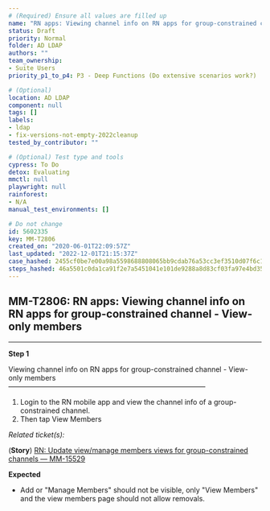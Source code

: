 ```yaml
---
# (Required) Ensure all values are filled up
name: "RN apps: Viewing channel info on RN apps for group-constrained channel - View-only members"
status: Draft
priority: Normal
folder: AD LDAP
authors: ""
team_ownership:
- Suite Users
priority_p1_to_p4: P3 - Deep Functions (Do extensive scenarios work?)

# (Optional)
location: AD LDAP
component: null
tags: []
labels:
- ldap
- fix-versions-not-empty-2022cleanup
tested_by_contributor: ""

# (Optional) Test type and tools
cypress: To Do
detox: Evaluating
mmctl: null
playwright: null
rainforest:
- N/A
manual_test_environments: []

# Do not change
id: 5602335
key: MM-T2806
created_on: "2020-06-01T22:09:57Z"
last_updated: "2022-12-01T21:15:37Z"
case_hashed: 2455cf0be7e00a98a5598688808065bb9cdab76a53cc3ef3510d07f6c18cddcd2f868a0ec4dabd38d0396a8bebd0572f
steps_hashed: 46a5501c0da1ca91f2e7a5451041e101de9288a8d83cf03fa97e4bd357ab84cbfb8fac9204e22c85a7fccbdfb5087242
---
```


<!-- (Auto-generated) Based on frontmatter's "key" and "name" -->

## MM-T2806: RN apps: Viewing channel info on RN apps for group-constrained channel - View-only members

---

**Step 1**

Viewing channel info on RN apps for group-constrained channel - View-only members\
————————————————————————————

1. Login to the RN mobile app and view the channel info of a group-constrained channel.
2. Then tap View Members

_Related ticket(s):_

(**Story**) [RN: Update view/manage members views for group-constrained channels — MM-15529](https://mattermost.atlassian.net/browse/MM-15529)

**Expected**

- Add or "Manage Members" should not be visible, only "View Members" and the view members page should not allow removals.
